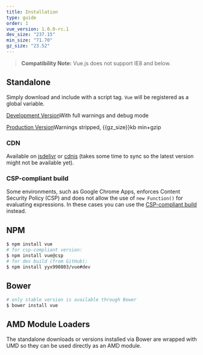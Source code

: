 ```yaml
---
title: Installation
type: guide
order: 1
vue_version: 1.0.0-rc.1
dev_size: "237.15"
min_size: "71.70"
gz_size: "23.52"
---
```


> **Compatibility Note:** Vue.js does not support IE8 and below.

## Standalone

Simply download and include with a script tag. `Vue` will be registered as a global variable.

<div id="downloads">
<a class="button" href="https://raw.github.com/yyx990803/vue/{{vue_version}}/dist/vue.js" download>Development Version</a><span class="light info">With full warnings and debug mode</span>

<a class="button" href="https://raw.github.com/yyx990803/vue/{{vue_version}}/dist/vue.min.js" download>Production Version</a><span class="light info">Warnings stripped, {{gz_size}}kb min+gzip</span>
</div>

### CDN

Available on [jsdelivr](//cdn.jsdelivr.net/vue/{{vue_version}}/vue.min.js) or [cdnjs](//cdnjs.cloudflare.com/ajax/libs/vue/{{vue_version}}/vue.min.js) (takes some time to sync so the latest version might not be available yet).

### CSP-compliant build

Some environments, such as Google Chrome Apps, enforces Content Security Policy (CSP) and does not allow the use of `new Function()` for evaluating expressions. In these cases you can use the [CSP-compliant build](https://github.com/yyx990803/vue/tree/csp/dist) instead.

## NPM

``` bash
$ npm install vue
# for csp-compliant version:
$ npm install vue@csp
# for dev build (from GitHub):
$ npm install yyx990803/vue#dev
```

## Bower

``` bash
# only stable version is available through Bower
$ bower install vue
```

## AMD Module Loaders

The standalone downloads or versions installed via Bower are wrapped with UMD so they can be used directly as an AMD module.
